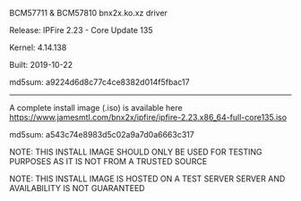 BCM57711 & BCM57810 bnx2x.ko.xz driver

Release: IPFire 2.23 - Core Update 135

Kernel: 4.14.138

Built: 2019-10-22

md5sum: a9224d6d8c77c4ce8382d014f5fbac17

--------------------------------------

A complete install image (.iso) is available here https://www.jamesmtl.com/bnx2x/ipfire/ipfire-2.23.x86_64-full-core135.iso

md5sum: a543c74e8983d5c02a9a7d0a6663c317

NOTE: THIS INSTALL IMAGE SHOULD ONLY BE USED FOR TESTING PURPOSES AS IT IS NOT FROM A TRUSTED SOURCE

NOTE: THIS INSTALL IMAGE IS HOSTED ON A TEST SERVER SERVER AND AVAILABILITY IS NOT GUARANTEED
